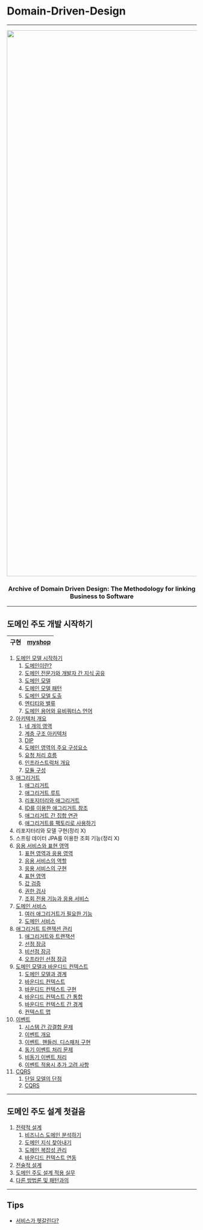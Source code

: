 # Domain-Driven-Design
---

<div align="center">

<img width="1446" alt="image" src="https://user-images.githubusercontent.com/80632060/182009642-9d4a0f80-3eae-4982-98f5-755f7ac623c7.png">

### Archive of Domain Driven Design: The Methodology for linking Business to Software

</div>

---

## 도메인 주도 개발 시작하기

|**구현**|[myshop](https://github.com/softpeanut/dul-dul-dul/tree/main/%EB%8F%84%EB%A9%94%EC%9D%B8%20%EC%A3%BC%EB%8F%84%20%EA%B0%9C%EB%B0%9C%20%EC%8B%9C%EC%9E%91%ED%95%98%EA%B8%B0/impl)|
|--|--|

1. [도메인 모델 시작하기](https://github.com/softpeanut/dul-dul-dul/tree/main/%EB%8F%84%EB%A9%94%EC%9D%B8%20%EC%A3%BC%EB%8F%84%20%EA%B0%9C%EB%B0%9C%20%EC%8B%9C%EC%9E%91%ED%95%98%EA%B8%B0/Chapter01.%20%EB%8F%84%EB%A9%94%EC%9D%B8%20%EB%AA%A8%EB%8D%B8%20%EC%8B%9C%EC%9E%91%ED%95%98%EA%B8%B0)
   1. [도메인이란?](https://github.com/softpeanut/dul-dul-dul/blob/main/%EB%8F%84%EB%A9%94%EC%9D%B8%20%EC%A3%BC%EB%8F%84%20%EA%B0%9C%EB%B0%9C%20%EC%8B%9C%EC%9E%91%ED%95%98%EA%B8%B0/Chapter01.%20%EB%8F%84%EB%A9%94%EC%9D%B8%20%EB%AA%A8%EB%8D%B8%20%EC%8B%9C%EC%9E%91%ED%95%98%EA%B8%B0/01.%20%EB%8F%84%EB%A9%94%EC%9D%B8%EC%9D%B4%EB%9E%80%3F.md)
   2. [도메인 전문가와 개발자 간 지식 공유](https://github.com/softpeanut/dul-dul-dul/blob/main/%EB%8F%84%EB%A9%94%EC%9D%B8%20%EC%A3%BC%EB%8F%84%20%EA%B0%9C%EB%B0%9C%20%EC%8B%9C%EC%9E%91%ED%95%98%EA%B8%B0/Chapter01.%20%EB%8F%84%EB%A9%94%EC%9D%B8%20%EB%AA%A8%EB%8D%B8%20%EC%8B%9C%EC%9E%91%ED%95%98%EA%B8%B0/02.%20%EB%8F%84%EB%A9%94%EC%9D%B8%20%EC%A0%84%EB%AC%B8%EA%B0%80%EC%99%80%20%EA%B0%9C%EB%B0%9C%EC%9E%90%20%EA%B0%84%20%EC%A7%80%EC%8B%9D%20%EA%B3%B5%EC%9C%A0.md)
   3. [도메인 모델](https://github.com/softpeanut/dul-dul-dul/blob/main/%EB%8F%84%EB%A9%94%EC%9D%B8%20%EC%A3%BC%EB%8F%84%20%EA%B0%9C%EB%B0%9C%20%EC%8B%9C%EC%9E%91%ED%95%98%EA%B8%B0/Chapter01.%20%EB%8F%84%EB%A9%94%EC%9D%B8%20%EB%AA%A8%EB%8D%B8%20%EC%8B%9C%EC%9E%91%ED%95%98%EA%B8%B0/03.%20%EB%8F%84%EB%A9%94%EC%9D%B8%20%EB%AA%A8%EB%8D%B8.md)
   4. [도메인 모델 패턴](https://github.com/softpeanut/dul-dul-dul/blob/main/%EB%8F%84%EB%A9%94%EC%9D%B8%20%EC%A3%BC%EB%8F%84%20%EA%B0%9C%EB%B0%9C%20%EC%8B%9C%EC%9E%91%ED%95%98%EA%B8%B0/Chapter01.%20%EB%8F%84%EB%A9%94%EC%9D%B8%20%EB%AA%A8%EB%8D%B8%20%EC%8B%9C%EC%9E%91%ED%95%98%EA%B8%B0/04.%20%EB%8F%84%EB%A9%94%EC%9D%B8%20%EB%AA%A8%EB%8D%B8%20%ED%8C%A8%ED%84%B4.md)
   5. [도메인 모델 도출](https://github.com/softpeanut/dul-dul-dul/blob/main/%EB%8F%84%EB%A9%94%EC%9D%B8%20%EC%A3%BC%EB%8F%84%20%EA%B0%9C%EB%B0%9C%20%EC%8B%9C%EC%9E%91%ED%95%98%EA%B8%B0/Chapter01.%20%EB%8F%84%EB%A9%94%EC%9D%B8%20%EB%AA%A8%EB%8D%B8%20%EC%8B%9C%EC%9E%91%ED%95%98%EA%B8%B0/05.%20%EB%8F%84%EB%A9%94%EC%9D%B8%20%EB%AA%A8%EB%8D%B8%20%EB%8F%84%EC%B6%9C.md)
   6. [엔티티와 밸류](https://github.com/softpeanut/dul-dul-dul/blob/main/%EB%8F%84%EB%A9%94%EC%9D%B8%20%EC%A3%BC%EB%8F%84%20%EA%B0%9C%EB%B0%9C%20%EC%8B%9C%EC%9E%91%ED%95%98%EA%B8%B0/Chapter01.%20%EB%8F%84%EB%A9%94%EC%9D%B8%20%EB%AA%A8%EB%8D%B8%20%EC%8B%9C%EC%9E%91%ED%95%98%EA%B8%B0/05.%20%EB%8F%84%EB%A9%94%EC%9D%B8%20%EB%AA%A8%EB%8D%B8%20%EB%8F%84%EC%B6%9C.md)
   7. [도메인 용어와 유비쿼터스 언어](https://github.com/softpeanut/dul-dul-dul/blob/main/%EB%8F%84%EB%A9%94%EC%9D%B8%20%EC%A3%BC%EB%8F%84%20%EA%B0%9C%EB%B0%9C%20%EC%8B%9C%EC%9E%91%ED%95%98%EA%B8%B0/Chapter01.%20%EB%8F%84%EB%A9%94%EC%9D%B8%20%EB%AA%A8%EB%8D%B8%20%EC%8B%9C%EC%9E%91%ED%95%98%EA%B8%B0/07.%20%EB%8F%84%EB%A9%94%EC%9D%B8%20%EC%9A%A9%EC%96%B4%EC%99%80%20%EC%9C%A0%EB%B9%84%EC%BF%BC%ED%84%B0%EC%8A%A4%20%EC%96%B8%EC%96%B4.md)
2. [아키텍처 개요](https://github.com/softpeanut/dul-dul-dul/tree/main/%EB%8F%84%EB%A9%94%EC%9D%B8%20%EC%A3%BC%EB%8F%84%20%EA%B0%9C%EB%B0%9C%20%EC%8B%9C%EC%9E%91%ED%95%98%EA%B8%B0/Chapter02.%20%EC%95%84%ED%82%A4%ED%85%8D%EC%B2%98%20%EA%B0%9C%EC%9A%94)
   1. [네 개의 영역](https://github.com/softpeanut/dul-dul-dul/blob/main/%EB%8F%84%EB%A9%94%EC%9D%B8%20%EC%A3%BC%EB%8F%84%20%EA%B0%9C%EB%B0%9C%20%EC%8B%9C%EC%9E%91%ED%95%98%EA%B8%B0/Chapter02.%20%EC%95%84%ED%82%A4%ED%85%8D%EC%B2%98%20%EA%B0%9C%EC%9A%94/01.%20%EB%84%A4%20%EA%B0%9C%EC%9D%98%20%EC%98%81%EC%97%AD.md)
   2. [계층 구조 아키텍처](https://github.com/softpeanut/dul-dul-dul/blob/main/%EB%8F%84%EB%A9%94%EC%9D%B8%20%EC%A3%BC%EB%8F%84%20%EA%B0%9C%EB%B0%9C%20%EC%8B%9C%EC%9E%91%ED%95%98%EA%B8%B0/Chapter02.%20%EC%95%84%ED%82%A4%ED%85%8D%EC%B2%98%20%EA%B0%9C%EC%9A%94/02.%20%EA%B3%84%EC%B8%B5%20%EA%B5%AC%EC%A1%B0%20%EC%95%84%ED%82%A4%ED%85%8D%EC%B2%98.md)
   3. [DIP](https://github.com/softpeanut/dul-dul-dul/blob/main/%EB%8F%84%EB%A9%94%EC%9D%B8%20%EC%A3%BC%EB%8F%84%20%EA%B0%9C%EB%B0%9C%20%EC%8B%9C%EC%9E%91%ED%95%98%EA%B8%B0/Chapter02.%20%EC%95%84%ED%82%A4%ED%85%8D%EC%B2%98%20%EA%B0%9C%EC%9A%94/03.%20DIP.md)
   4. [도메인 영역의 주요 구성요소](https://github.com/softpeanut/dul-dul-dul/blob/main/%EB%8F%84%EB%A9%94%EC%9D%B8%20%EC%A3%BC%EB%8F%84%20%EA%B0%9C%EB%B0%9C%20%EC%8B%9C%EC%9E%91%ED%95%98%EA%B8%B0/Chapter02.%20%EC%95%84%ED%82%A4%ED%85%8D%EC%B2%98%20%EA%B0%9C%EC%9A%94/04.%20%EB%8F%84%EB%A9%94%EC%9D%B8%20%EC%98%81%EC%97%AD%EC%9D%98%20%EC%A3%BC%EC%9A%94%20%EA%B5%AC%EC%84%B1%EC%9A%94%EC%86%8C.md)
   5. [요청 처리 흐름](https://github.com/softpeanut/dul-dul-dul/blob/main/%EB%8F%84%EB%A9%94%EC%9D%B8%20%EC%A3%BC%EB%8F%84%20%EA%B0%9C%EB%B0%9C%20%EC%8B%9C%EC%9E%91%ED%95%98%EA%B8%B0/Chapter02.%20%EC%95%84%ED%82%A4%ED%85%8D%EC%B2%98%20%EA%B0%9C%EC%9A%94/05.%20%EC%9A%94%EC%B2%AD%20%EC%B2%98%EB%A6%AC%20%ED%9D%90%EB%A6%84.md)
   6. [인프라스트럭처 개요](https://github.com/softpeanut/dul-dul-dul/blob/main/%EB%8F%84%EB%A9%94%EC%9D%B8%20%EC%A3%BC%EB%8F%84%20%EA%B0%9C%EB%B0%9C%20%EC%8B%9C%EC%9E%91%ED%95%98%EA%B8%B0/Chapter02.%20%EC%95%84%ED%82%A4%ED%85%8D%EC%B2%98%20%EA%B0%9C%EC%9A%94/06.%20%EC%9D%B8%ED%94%84%EB%9D%BC%EC%8A%A4%ED%8A%B8%EB%9F%AD%EC%B2%98%20%EA%B0%9C%EC%9A%94.md)
   7. [모듈 구성](https://github.com/softpeanut/dul-dul-dul/blob/main/%EB%8F%84%EB%A9%94%EC%9D%B8%20%EC%A3%BC%EB%8F%84%20%EA%B0%9C%EB%B0%9C%20%EC%8B%9C%EC%9E%91%ED%95%98%EA%B8%B0/Chapter02.%20%EC%95%84%ED%82%A4%ED%85%8D%EC%B2%98%20%EA%B0%9C%EC%9A%94/07.%20%EB%AA%A8%EB%93%88%20%EA%B5%AC%EC%84%B1.md)
3. [애그리거트](https://github.com/softpeanut/dul-dul-dul/tree/main/%EB%8F%84%EB%A9%94%EC%9D%B8%20%EC%A3%BC%EB%8F%84%20%EA%B0%9C%EB%B0%9C%20%EC%8B%9C%EC%9E%91%ED%95%98%EA%B8%B0/Chapter03.%20%EC%95%A0%EA%B7%B8%EB%A6%AC%EA%B1%B0%ED%8A%B8)
   1. [애그리거트](https://github.com/softpeanut/dul-dul-dul/blob/main/%EB%8F%84%EB%A9%94%EC%9D%B8%20%EC%A3%BC%EB%8F%84%20%EA%B0%9C%EB%B0%9C%20%EC%8B%9C%EC%9E%91%ED%95%98%EA%B8%B0/Chapter03.%20%EC%95%A0%EA%B7%B8%EB%A6%AC%EA%B1%B0%ED%8A%B8/01.%20%EC%95%A0%EA%B7%B8%EB%A6%AC%EA%B1%B0%ED%8A%B8.md)
   2. [애그리거트 루트](https://github.com/softpeanut/dul-dul-dul/blob/main/%EB%8F%84%EB%A9%94%EC%9D%B8%20%EC%A3%BC%EB%8F%84%20%EA%B0%9C%EB%B0%9C%20%EC%8B%9C%EC%9E%91%ED%95%98%EA%B8%B0/Chapter03.%20%EC%95%A0%EA%B7%B8%EB%A6%AC%EA%B1%B0%ED%8A%B8/02.%20%EC%95%A0%EA%B7%B8%EB%A6%AC%EA%B1%B0%ED%8A%B8%20%EB%A3%A8%ED%8A%B8.md)
   3. [리포지터리와 애그리거트](https://github.com/softpeanut/dul-dul-dul/blob/main/%EB%8F%84%EB%A9%94%EC%9D%B8%20%EC%A3%BC%EB%8F%84%20%EA%B0%9C%EB%B0%9C%20%EC%8B%9C%EC%9E%91%ED%95%98%EA%B8%B0/Chapter03.%20%EC%95%A0%EA%B7%B8%EB%A6%AC%EA%B1%B0%ED%8A%B8/03.%20%EB%A6%AC%ED%8F%AC%EC%A7%80%ED%84%B0%EB%A6%AC%EC%99%80%20%EC%95%A0%EA%B7%B8%EB%A6%AC%EA%B1%B0%ED%8A%B8.md)
   4. [ID를 이용한 애그리거트 참조](https://github.com/softpeanut/dul-dul-dul/blob/main/%EB%8F%84%EB%A9%94%EC%9D%B8%20%EC%A3%BC%EB%8F%84%20%EA%B0%9C%EB%B0%9C%20%EC%8B%9C%EC%9E%91%ED%95%98%EA%B8%B0/Chapter03.%20%EC%95%A0%EA%B7%B8%EB%A6%AC%EA%B1%B0%ED%8A%B8/04.%20ID%EB%A5%BC%20%EC%9D%B4%EC%9A%A9%ED%95%9C%20%EC%95%A0%EA%B7%B8%EB%A6%AC%EA%B1%B0%ED%8A%B8%20%EC%B0%B8%EC%A1%B0.md)
   5. [애그리거트 간 집합 연관](https://github.com/softpeanut/dul-dul-dul/blob/main/%EB%8F%84%EB%A9%94%EC%9D%B8%20%EC%A3%BC%EB%8F%84%20%EA%B0%9C%EB%B0%9C%20%EC%8B%9C%EC%9E%91%ED%95%98%EA%B8%B0/Chapter03.%20%EC%95%A0%EA%B7%B8%EB%A6%AC%EA%B1%B0%ED%8A%B8/05.%20%EC%95%A0%EA%B7%B8%EB%A6%AC%EA%B1%B0%ED%8A%B8%20%EA%B0%84%20%EC%A7%91%ED%95%A9%20%EC%97%B0%EA%B4%80.md)
   6. [애그리거트를 팩토리로 사용하기](https://github.com/softpeanut/dul-dul-dul/blob/main/%EB%8F%84%EB%A9%94%EC%9D%B8%20%EC%A3%BC%EB%8F%84%20%EA%B0%9C%EB%B0%9C%20%EC%8B%9C%EC%9E%91%ED%95%98%EA%B8%B0/Chapter03.%20%EC%95%A0%EA%B7%B8%EB%A6%AC%EA%B1%B0%ED%8A%B8/06.%20%EC%95%A0%EA%B7%B8%EB%A6%AC%EA%B1%B0%ED%8A%B8%EB%A5%BC%20%ED%8C%A9%ED%86%A0%EB%A6%AC%EB%A1%9C%20%EC%82%AC%EC%9A%A9%ED%95%98%EA%B8%B0.md)
4. 리포지터리와 모델 구현(정리 X)
5. 스프링 데이터 JPA를 이용한 조회 기능(정리 X)
6. [응용 서비스와 표현 영역](https://github.com/softpeanut/dul-dul-dul/tree/main/%EB%8F%84%EB%A9%94%EC%9D%B8%20%EC%A3%BC%EB%8F%84%20%EA%B0%9C%EB%B0%9C%20%EC%8B%9C%EC%9E%91%ED%95%98%EA%B8%B0/Chapter06.%20%EC%9D%91%EC%9A%A9%20%EC%84%9C%EB%B9%84%EC%8A%A4%EC%99%80%20%ED%91%9C%ED%98%84%20%EC%98%81%EC%97%AD)
   1. [표현 영역과 응용 영역](https://github.com/softpeanut/dul-dul-dul/blob/main/%EB%8F%84%EB%A9%94%EC%9D%B8%20%EC%A3%BC%EB%8F%84%20%EA%B0%9C%EB%B0%9C%20%EC%8B%9C%EC%9E%91%ED%95%98%EA%B8%B0/Chapter06.%20%EC%9D%91%EC%9A%A9%20%EC%84%9C%EB%B9%84%EC%8A%A4%EC%99%80%20%ED%91%9C%ED%98%84%20%EC%98%81%EC%97%AD/01.%20%ED%91%9C%ED%98%84%20%EC%98%81%EC%97%AD%EA%B3%BC%20%EC%9D%91%EC%9A%A9%20%EC%98%81%EC%97%AD.md)
   2. [응용 서비스의 역할](https://github.com/softpeanut/dul-dul-dul/blob/main/%EB%8F%84%EB%A9%94%EC%9D%B8%20%EC%A3%BC%EB%8F%84%20%EA%B0%9C%EB%B0%9C%20%EC%8B%9C%EC%9E%91%ED%95%98%EA%B8%B0/Chapter06.%20%EC%9D%91%EC%9A%A9%20%EC%84%9C%EB%B9%84%EC%8A%A4%EC%99%80%20%ED%91%9C%ED%98%84%20%EC%98%81%EC%97%AD/02.%20%EC%9D%91%EC%9A%A9%20%EC%84%9C%EB%B9%84%EC%8A%A4%EC%9D%98%20%EC%97%AD%ED%95%A0.md)
   3. [응용 서비스의 구현](https://github.com/softpeanut/dul-dul-dul/blob/main/%EB%8F%84%EB%A9%94%EC%9D%B8%20%EC%A3%BC%EB%8F%84%20%EA%B0%9C%EB%B0%9C%20%EC%8B%9C%EC%9E%91%ED%95%98%EA%B8%B0/Chapter06.%20%EC%9D%91%EC%9A%A9%20%EC%84%9C%EB%B9%84%EC%8A%A4%EC%99%80%20%ED%91%9C%ED%98%84%20%EC%98%81%EC%97%AD/03.%20%EC%9D%91%EC%9A%A9%20%EC%84%9C%EB%B9%84%EC%8A%A4%EC%9D%98%20%EA%B5%AC%ED%98%84.md)
   4. [표현 영역](https://github.com/softpeanut/dul-dul-dul/blob/main/%EB%8F%84%EB%A9%94%EC%9D%B8%20%EC%A3%BC%EB%8F%84%20%EA%B0%9C%EB%B0%9C%20%EC%8B%9C%EC%9E%91%ED%95%98%EA%B8%B0/Chapter06.%20%EC%9D%91%EC%9A%A9%20%EC%84%9C%EB%B9%84%EC%8A%A4%EC%99%80%20%ED%91%9C%ED%98%84%20%EC%98%81%EC%97%AD/04.%20%ED%91%9C%ED%98%84%20%EC%98%81%EC%97%AD.md)
   5. [값 검증](https://github.com/softpeanut/dul-dul-dul/blob/main/%EB%8F%84%EB%A9%94%EC%9D%B8%20%EC%A3%BC%EB%8F%84%20%EA%B0%9C%EB%B0%9C%20%EC%8B%9C%EC%9E%91%ED%95%98%EA%B8%B0/Chapter06.%20%EC%9D%91%EC%9A%A9%20%EC%84%9C%EB%B9%84%EC%8A%A4%EC%99%80%20%ED%91%9C%ED%98%84%20%EC%98%81%EC%97%AD/05.%20%EA%B0%92%20%EA%B2%80%EC%A6%9D.md)
   6. [권한 검사](https://github.com/softpeanut/dul-dul-dul/blob/main/%EB%8F%84%EB%A9%94%EC%9D%B8%20%EC%A3%BC%EB%8F%84%20%EA%B0%9C%EB%B0%9C%20%EC%8B%9C%EC%9E%91%ED%95%98%EA%B8%B0/Chapter06.%20%EC%9D%91%EC%9A%A9%20%EC%84%9C%EB%B9%84%EC%8A%A4%EC%99%80%20%ED%91%9C%ED%98%84%20%EC%98%81%EC%97%AD/06.%20%EA%B6%8C%ED%95%9C%20%EA%B2%80%EC%82%AC.md)
   7. [조회 전용 기능과 응용 서비스](https://github.com/softpeanut/dul-dul-dul/blob/main/%EB%8F%84%EB%A9%94%EC%9D%B8%20%EC%A3%BC%EB%8F%84%20%EA%B0%9C%EB%B0%9C%20%EC%8B%9C%EC%9E%91%ED%95%98%EA%B8%B0/Chapter06.%20%EC%9D%91%EC%9A%A9%20%EC%84%9C%EB%B9%84%EC%8A%A4%EC%99%80%20%ED%91%9C%ED%98%84%20%EC%98%81%EC%97%AD/07.%20%EC%A1%B0%ED%9A%8C%20%EC%A0%84%EC%9A%A9%20%EA%B8%B0%EB%8A%A5%EA%B3%BC%20%EC%9D%91%EC%9A%A9%20%EC%84%9C%EB%B9%84%EC%8A%A4.md)
7. [도메인 서비스](https://github.com/softpeanut/dul-dul-dul/tree/main/%EB%8F%84%EB%A9%94%EC%9D%B8%20%EC%A3%BC%EB%8F%84%20%EA%B0%9C%EB%B0%9C%20%EC%8B%9C%EC%9E%91%ED%95%98%EA%B8%B0/Chapter07.%20%EB%8F%84%EB%A9%94%EC%9D%B8%20%EC%84%9C%EB%B9%84%EC%8A%A4)
   1. [여러 애그리거트가 필요한 기능](https://github.com/softpeanut/dul-dul-dul/blob/main/%EB%8F%84%EB%A9%94%EC%9D%B8%20%EC%A3%BC%EB%8F%84%20%EA%B0%9C%EB%B0%9C%20%EC%8B%9C%EC%9E%91%ED%95%98%EA%B8%B0/Chapter07.%20%EB%8F%84%EB%A9%94%EC%9D%B8%20%EC%84%9C%EB%B9%84%EC%8A%A4/01.%20%EC%97%AC%EB%9F%AC%20%EC%95%A0%EA%B7%B8%EB%A6%AC%EA%B1%B0%ED%8A%B8%EA%B0%80%20%ED%95%84%EC%9A%94%ED%95%9C%20%EA%B8%B0%EB%8A%A5.md)
   2. [도메인 서비스](https://github.com/softpeanut/dul-dul-dul/blob/main/%EB%8F%84%EB%A9%94%EC%9D%B8%20%EC%A3%BC%EB%8F%84%20%EA%B0%9C%EB%B0%9C%20%EC%8B%9C%EC%9E%91%ED%95%98%EA%B8%B0/Chapter07.%20%EB%8F%84%EB%A9%94%EC%9D%B8%20%EC%84%9C%EB%B9%84%EC%8A%A4/02.%20%EB%8F%84%EB%A9%94%EC%9D%B8%20%EC%84%9C%EB%B9%84%EC%8A%A4.md)
8. [애그리거트 트랜잭션 관리](https://github.com/softpeanut/dul-dul-dul/tree/main/%EB%8F%84%EB%A9%94%EC%9D%B8%20%EC%A3%BC%EB%8F%84%20%EA%B0%9C%EB%B0%9C%20%EC%8B%9C%EC%9E%91%ED%95%98%EA%B8%B0/Chapter08.%20%EC%95%A0%EA%B7%B8%EB%A6%AC%EA%B1%B0%ED%8A%B8%20%ED%8A%B8%EB%9E%9C%EC%9E%AD%EC%85%98%20%EA%B4%80%EB%A6%AC)
   1. [애그리거트와 트랜잭션](https://github.com/softpeanut/dul-dul-dul/blob/main/%EB%8F%84%EB%A9%94%EC%9D%B8%20%EC%A3%BC%EB%8F%84%20%EA%B0%9C%EB%B0%9C%20%EC%8B%9C%EC%9E%91%ED%95%98%EA%B8%B0/Chapter08.%20%EC%95%A0%EA%B7%B8%EB%A6%AC%EA%B1%B0%ED%8A%B8%20%ED%8A%B8%EB%9E%9C%EC%9E%AD%EC%85%98%20%EA%B4%80%EB%A6%AC/01.%20%EC%95%A0%EA%B7%B8%EB%A6%AC%EA%B1%B0%ED%8A%B8%EC%99%80%20%ED%8A%B8%EB%9E%9C%EC%9E%AD%EC%85%98.md)
   2. [선점 잠금](https://github.com/softpeanut/dul-dul-dul/blob/main/%EB%8F%84%EB%A9%94%EC%9D%B8%20%EC%A3%BC%EB%8F%84%20%EA%B0%9C%EB%B0%9C%20%EC%8B%9C%EC%9E%91%ED%95%98%EA%B8%B0/Chapter08.%20%EC%95%A0%EA%B7%B8%EB%A6%AC%EA%B1%B0%ED%8A%B8%20%ED%8A%B8%EB%9E%9C%EC%9E%AD%EC%85%98%20%EA%B4%80%EB%A6%AC/02.%20%EC%84%A0%EC%A0%90%20%EC%9E%A0%EA%B8%88.md)
   3. [비선점 잠금](https://github.com/softpeanut/dul-dul-dul/blob/main/%EB%8F%84%EB%A9%94%EC%9D%B8%20%EC%A3%BC%EB%8F%84%20%EA%B0%9C%EB%B0%9C%20%EC%8B%9C%EC%9E%91%ED%95%98%EA%B8%B0/Chapter08.%20%EC%95%A0%EA%B7%B8%EB%A6%AC%EA%B1%B0%ED%8A%B8%20%ED%8A%B8%EB%9E%9C%EC%9E%AD%EC%85%98%20%EA%B4%80%EB%A6%AC/03.%20%EB%B9%84%EC%84%A0%EC%A0%90%20%EC%9E%A0%EA%B8%88.md)
   4. [오프라인 선점 잠금](https://github.com/softpeanut/dul-dul-dul/blob/main/%EB%8F%84%EB%A9%94%EC%9D%B8%20%EC%A3%BC%EB%8F%84%20%EA%B0%9C%EB%B0%9C%20%EC%8B%9C%EC%9E%91%ED%95%98%EA%B8%B0/Chapter08.%20%EC%95%A0%EA%B7%B8%EB%A6%AC%EA%B1%B0%ED%8A%B8%20%ED%8A%B8%EB%9E%9C%EC%9E%AD%EC%85%98%20%EA%B4%80%EB%A6%AC/04.%20%EC%98%A4%ED%94%84%EB%9D%BC%EC%9D%B8%20%EC%84%A0%EC%A0%90%20%EC%9E%A0%EA%B8%88.md)
9. [도메인 모델과 바운디드 컨텍스트](https://github.com/softpeanut/dul-dul-dul/tree/main/%EB%8F%84%EB%A9%94%EC%9D%B8%20%EC%A3%BC%EB%8F%84%20%EA%B0%9C%EB%B0%9C%20%EC%8B%9C%EC%9E%91%ED%95%98%EA%B8%B0/Chapter09.%20%EB%8F%84%EB%A9%94%EC%9D%B8%20%EB%AA%A8%EB%8D%B8%EA%B3%BC%20%EB%B0%94%EC%9A%B4%EB%94%94%EB%93%9C%20%EC%BB%A8%ED%85%8D%EC%8A%A4%ED%8A%B8)
   1. [도메인 모델과 경계](https://github.com/softpeanut/dul-dul-dul/blob/main/%EB%8F%84%EB%A9%94%EC%9D%B8%20%EC%A3%BC%EB%8F%84%20%EA%B0%9C%EB%B0%9C%20%EC%8B%9C%EC%9E%91%ED%95%98%EA%B8%B0/Chapter09.%20%EB%8F%84%EB%A9%94%EC%9D%B8%20%EB%AA%A8%EB%8D%B8%EA%B3%BC%20%EB%B0%94%EC%9A%B4%EB%94%94%EB%93%9C%20%EC%BB%A8%ED%85%8D%EC%8A%A4%ED%8A%B8/01.%20%EB%8F%84%EB%A9%94%EC%9D%B8%20%EB%AA%A8%EB%8D%B8%EA%B3%BC%20%EA%B2%BD%EA%B3%84.md)
   2. [바운디드 컨텍스트](https://github.com/softpeanut/dul-dul-dul/blob/main/%EB%8F%84%EB%A9%94%EC%9D%B8%20%EC%A3%BC%EB%8F%84%20%EA%B0%9C%EB%B0%9C%20%EC%8B%9C%EC%9E%91%ED%95%98%EA%B8%B0/Chapter09.%20%EB%8F%84%EB%A9%94%EC%9D%B8%20%EB%AA%A8%EB%8D%B8%EA%B3%BC%20%EB%B0%94%EC%9A%B4%EB%94%94%EB%93%9C%20%EC%BB%A8%ED%85%8D%EC%8A%A4%ED%8A%B8/02.%20%EB%B0%94%EC%9A%B4%EB%94%94%EB%93%9C%20%EC%BB%A8%ED%85%8D%EC%8A%A4%ED%8A%B8.md)
   3. [바운디드 컨텍스트 구현](https://github.com/softpeanut/dul-dul-dul/blob/main/%EB%8F%84%EB%A9%94%EC%9D%B8%20%EC%A3%BC%EB%8F%84%20%EA%B0%9C%EB%B0%9C%20%EC%8B%9C%EC%9E%91%ED%95%98%EA%B8%B0/Chapter09.%20%EB%8F%84%EB%A9%94%EC%9D%B8%20%EB%AA%A8%EB%8D%B8%EA%B3%BC%20%EB%B0%94%EC%9A%B4%EB%94%94%EB%93%9C%20%EC%BB%A8%ED%85%8D%EC%8A%A4%ED%8A%B8/03.%20%EB%B0%94%EC%9A%B4%EB%94%94%EB%93%9C%20%EC%BB%A8%ED%85%8D%EC%8A%A4%ED%8A%B8%20%EA%B5%AC%ED%98%84.md)
   4. [바운디드 컨텍스트 간 통합](https://github.com/softpeanut/dul-dul-dul/blob/main/%EB%8F%84%EB%A9%94%EC%9D%B8%20%EC%A3%BC%EB%8F%84%20%EA%B0%9C%EB%B0%9C%20%EC%8B%9C%EC%9E%91%ED%95%98%EA%B8%B0/Chapter09.%20%EB%8F%84%EB%A9%94%EC%9D%B8%20%EB%AA%A8%EB%8D%B8%EA%B3%BC%20%EB%B0%94%EC%9A%B4%EB%94%94%EB%93%9C%20%EC%BB%A8%ED%85%8D%EC%8A%A4%ED%8A%B8/04.%20%EB%B0%94%EC%9A%B4%EB%94%94%EB%93%9C%20%EC%BB%A8%ED%85%8D%EC%8A%A4%ED%8A%B8%20%EA%B0%84%20%ED%86%B5%ED%95%A9.md)
   5. [바운디드 컨텍스트 간 경계](https://github.com/softpeanut/dul-dul-dul/blob/main/%EB%8F%84%EB%A9%94%EC%9D%B8%20%EC%A3%BC%EB%8F%84%20%EA%B0%9C%EB%B0%9C%20%EC%8B%9C%EC%9E%91%ED%95%98%EA%B8%B0/Chapter09.%20%EB%8F%84%EB%A9%94%EC%9D%B8%20%EB%AA%A8%EB%8D%B8%EA%B3%BC%20%EB%B0%94%EC%9A%B4%EB%94%94%EB%93%9C%20%EC%BB%A8%ED%85%8D%EC%8A%A4%ED%8A%B8/05.%20%EB%B0%94%EC%9A%B4%EB%94%94%EB%93%9C%20%EC%BB%A8%ED%85%8D%EC%8A%A4%ED%8A%B8%20%EA%B0%84%20%EA%B2%BD%EA%B3%84.md)
   6. [컨텍스트 맵](https://github.com/softpeanut/dul-dul-dul/blob/main/%EB%8F%84%EB%A9%94%EC%9D%B8%20%EC%A3%BC%EB%8F%84%20%EA%B0%9C%EB%B0%9C%20%EC%8B%9C%EC%9E%91%ED%95%98%EA%B8%B0/Chapter09.%20%EB%8F%84%EB%A9%94%EC%9D%B8%20%EB%AA%A8%EB%8D%B8%EA%B3%BC%20%EB%B0%94%EC%9A%B4%EB%94%94%EB%93%9C%20%EC%BB%A8%ED%85%8D%EC%8A%A4%ED%8A%B8/06.%20%EC%BB%A8%ED%85%8D%EC%8A%A4%ED%8A%B8%20%EB%A7%B5.md)
10. [이벤트](https://github.com/softpeanut/dul-dul-dul/tree/main/%EB%8F%84%EB%A9%94%EC%9D%B8%20%EC%A3%BC%EB%8F%84%20%EA%B0%9C%EB%B0%9C%20%EC%8B%9C%EC%9E%91%ED%95%98%EA%B8%B0/Chapter10.%20%EC%9D%B4%EB%B2%A4%ED%8A%B8)
    1. [시스템 간 강결합 문제](https://github.com/softpeanut/dul-dul-dul/blob/main/%EB%8F%84%EB%A9%94%EC%9D%B8%20%EC%A3%BC%EB%8F%84%20%EA%B0%9C%EB%B0%9C%20%EC%8B%9C%EC%9E%91%ED%95%98%EA%B8%B0/Chapter10.%20%EC%9D%B4%EB%B2%A4%ED%8A%B8/01.%20%EC%8B%9C%EC%8A%A4%ED%85%9C%20%EA%B0%84%20%EA%B0%95%EA%B2%B0%ED%95%A9%20%EB%AC%B8%EC%A0%9C.md)
    2. [이벤트 개요](https://github.com/softpeanut/dul-dul-dul/blob/main/%EB%8F%84%EB%A9%94%EC%9D%B8%20%EC%A3%BC%EB%8F%84%20%EA%B0%9C%EB%B0%9C%20%EC%8B%9C%EC%9E%91%ED%95%98%EA%B8%B0/Chapter10.%20%EC%9D%B4%EB%B2%A4%ED%8A%B8/02.%20%EC%9D%B4%EB%B2%A4%ED%8A%B8%20%EA%B0%9C%EC%9A%94.md)
    3. [이벤트, 핸들러, 디스패처 구현](https://github.com/softpeanut/dul-dul-dul/blob/main/%EB%8F%84%EB%A9%94%EC%9D%B8%20%EC%A3%BC%EB%8F%84%20%EA%B0%9C%EB%B0%9C%20%EC%8B%9C%EC%9E%91%ED%95%98%EA%B8%B0/Chapter10.%20%EC%9D%B4%EB%B2%A4%ED%8A%B8/03.%20%EC%9D%B4%EB%B2%A4%ED%8A%B8%2C%20%ED%95%B8%EB%93%A4%EB%9F%AC%2C%20%EB%94%94%EC%8A%A4%ED%8C%A8%EC%B2%98%20%EA%B5%AC%ED%98%84.md)
    4. [동기 이벤트 처리 문제](https://github.com/softpeanut/dul-dul-dul/blob/main/%EB%8F%84%EB%A9%94%EC%9D%B8%20%EC%A3%BC%EB%8F%84%20%EA%B0%9C%EB%B0%9C%20%EC%8B%9C%EC%9E%91%ED%95%98%EA%B8%B0/Chapter10.%20%EC%9D%B4%EB%B2%A4%ED%8A%B8/04.%20%EB%8F%99%EA%B8%B0%20%EC%9D%B4%EB%B2%A4%ED%8A%B8%20%EC%B2%98%EB%A6%AC%20%EB%AC%B8%EC%A0%9C.md)
    5. [비동기 이벤트 처리](https://github.com/softpeanut/dul-dul-dul/blob/main/%EB%8F%84%EB%A9%94%EC%9D%B8%20%EC%A3%BC%EB%8F%84%20%EA%B0%9C%EB%B0%9C%20%EC%8B%9C%EC%9E%91%ED%95%98%EA%B8%B0/Chapter10.%20%EC%9D%B4%EB%B2%A4%ED%8A%B8/05.%20%EB%B9%84%EB%8F%99%EA%B8%B0%20%EC%9D%B4%EB%B2%A4%ED%8A%B8%20%EC%B2%98%EB%A6%AC.md)
    6. [이벤트 적용시 추가 고려 사항](https://github.com/softpeanut/dul-dul-dul/blob/main/%EB%8F%84%EB%A9%94%EC%9D%B8%20%EC%A3%BC%EB%8F%84%20%EA%B0%9C%EB%B0%9C%20%EC%8B%9C%EC%9E%91%ED%95%98%EA%B8%B0/Chapter10.%20%EC%9D%B4%EB%B2%A4%ED%8A%B8/06.%20%EC%9D%B4%EB%B2%A4%ED%8A%B8%20%EC%A0%81%EC%9A%A9%EC%8B%9C%20%EC%B6%94%EA%B0%80%20%EA%B3%A0%EB%A0%A4%20%EC%82%AC%ED%95%AD.md)
11. [CQRS](https://github.com/softpeanut/dul-dul-dul/tree/main/%EB%8F%84%EB%A9%94%EC%9D%B8%20%EC%A3%BC%EB%8F%84%20%EA%B0%9C%EB%B0%9C%20%EC%8B%9C%EC%9E%91%ED%95%98%EA%B8%B0/Chapter11.%20CQRS)
    1. [단일 모델의 단점](https://github.com/softpeanut/dul-dul-dul/blob/main/%EB%8F%84%EB%A9%94%EC%9D%B8%20%EC%A3%BC%EB%8F%84%20%EA%B0%9C%EB%B0%9C%20%EC%8B%9C%EC%9E%91%ED%95%98%EA%B8%B0/Chapter11.%20CQRS/01.%20%EB%8B%A8%EC%9D%BC%20%EB%AA%A8%EB%8D%B8%EC%9D%98%20%EB%8B%A8%EC%A0%90.md)
    2. [CQRS](https://github.com/softpeanut/dul-dul-dul/blob/main/%EB%8F%84%EB%A9%94%EC%9D%B8%20%EC%A3%BC%EB%8F%84%20%EA%B0%9C%EB%B0%9C%20%EC%8B%9C%EC%9E%91%ED%95%98%EA%B8%B0/Chapter11.%20CQRS/02.%20CQRS.md)

---

## 도메인 주도 설계 첫걸음

1. [전략적 설계](https://github.com/softpeanut/dul-dul-dul/tree/main/%EB%8F%84%EB%A9%94%EC%9D%B8%20%EC%A3%BC%EB%8F%84%20%EC%84%A4%EA%B3%84%20%EC%B2%AB%EA%B1%B8%EC%9D%8C/Chapter01.%20%EC%A0%84%EB%9E%B5%EC%A0%81%20%EC%84%A4%EA%B3%84)
   1. [비즈니스 도메인 분석하기](https://github.com/softpeanut/dul-dul-dul/blob/main/%EB%8F%84%EB%A9%94%EC%9D%B8%20%EC%A3%BC%EB%8F%84%20%EC%84%A4%EA%B3%84%20%EC%B2%AB%EA%B1%B8%EC%9D%8C/Chapter01.%20%EC%A0%84%EB%9E%B5%EC%A0%81%20%EC%84%A4%EA%B3%84/01.%20%EB%B9%84%EC%A6%88%EB%8B%88%EC%8A%A4%20%EB%8F%84%EB%A9%94%EC%9D%B8%20%EB%B6%84%EC%84%9D%ED%95%98%EA%B8%B0.md)
   2. [도메인 지식 찾아내기](https://github.com/softpeanut/dul-dul-dul/blob/main/%EB%8F%84%EB%A9%94%EC%9D%B8%20%EC%A3%BC%EB%8F%84%20%EC%84%A4%EA%B3%84%20%EC%B2%AB%EA%B1%B8%EC%9D%8C/Chapter01.%20%EC%A0%84%EB%9E%B5%EC%A0%81%20%EC%84%A4%EA%B3%84/02.%20%EB%8F%84%EB%A9%94%EC%9D%B8%20%EC%A7%80%EC%8B%9D%20%EC%B0%BE%EC%95%84%EB%82%B4%EA%B8%B0.md)
   3. [도메인 복잡성 관리](https://github.com/softpeanut/dul-dul-dul/blob/main/%EB%8F%84%EB%A9%94%EC%9D%B8%20%EC%A3%BC%EB%8F%84%20%EC%84%A4%EA%B3%84%20%EC%B2%AB%EA%B1%B8%EC%9D%8C/Chapter01.%20%EC%A0%84%EB%9E%B5%EC%A0%81%20%EC%84%A4%EA%B3%84/03.%20%EB%8F%84%EB%A9%94%EC%9D%B8%20%EB%B3%B5%EC%9E%A1%EC%84%B1%20%EA%B4%80%EB%A6%AC.md)
   4. [바운디드 컨텍스트 연동](https://github.com/softpeanut/dul-dul-dul/blob/main/%EB%8F%84%EB%A9%94%EC%9D%B8%20%EC%A3%BC%EB%8F%84%20%EC%84%A4%EA%B3%84%20%EC%B2%AB%EA%B1%B8%EC%9D%8C/Chapter01.%20%EC%A0%84%EB%9E%B5%EC%A0%81%20%EC%84%A4%EA%B3%84/04.%20%EB%B0%94%EC%9A%B4%EB%94%94%EB%93%9C%20%EC%BB%A8%ED%85%8D%EC%8A%A4%ED%8A%B8%20%EC%97%B0%EB%8F%99.md)
2. [전술적 설계](https://github.com/softpeanut/dul-dul-dul/tree/main/%EB%8F%84%EB%A9%94%EC%9D%B8%20%EC%A3%BC%EB%8F%84%20%EC%84%A4%EA%B3%84%20%EC%B2%AB%EA%B1%B8%EC%9D%8C/Chapter02.%20%EC%A0%84%EC%88%A0%EC%A0%81%20%EC%84%A4%EA%B3%84)
3. [도메인 주도 설계 적용 실무](https://github.com/softpeanut/dul-dul-dul/tree/main/%EB%8F%84%EB%A9%94%EC%9D%B8%20%EC%A3%BC%EB%8F%84%20%EC%84%A4%EA%B3%84%20%EC%B2%AB%EA%B1%B8%EC%9D%8C/Chapter03.%20%EB%8F%84%EB%A9%94%EC%9D%B8%20%EC%A3%BC%EB%8F%84%20%EC%84%A4%EA%B3%84%20%EC%A0%81%EC%9A%A9%20%EC%8B%A4%EB%AC%B4)
4. [다른 방법론 및 패턴과의](https://github.com/softpeanut/dul-dul-dul/tree/main/%EB%8F%84%EB%A9%94%EC%9D%B8%20%EC%A3%BC%EB%8F%84%20%EC%84%A4%EA%B3%84%20%EC%B2%AB%EA%B1%B8%EC%9D%8C/Chapter04.%20%EB%8B%A4%EB%A5%B8%20%EB%B0%A9%EB%B2%95%EB%A1%A0%20%EB%B0%8F%20%ED%8C%A8%ED%84%B4%EA%B3%BC%EC%9D%98%20%EA%B4%80%EA%B3%84)

---

## Tips

- [서비스가 헷갈린다?](https://github.com/softpeanut/dul-dul-dul/blob/main/Tips/%EC%84%9C%EB%B9%84%EC%8A%A4%EA%B0%80%20%ED%97%B7%EA%B0%88%EB%A6%B0%EB%8B%A4%3F.md)
